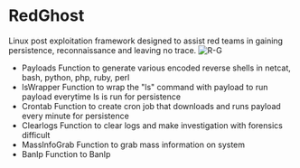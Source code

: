 # RedGhost
Linux post exploitation framework designed to assist red teams in gaining persistence, reconnaissance and leaving no trace. 
![R-G](https://user-images.githubusercontent.com/44454186/59909213-aa523000-93fe-11e9-9713-9471b97e6fa1.PNG)
- Payloads
Function to generate various encoded reverse shells in
netcat, bash, python, php, ruby, perl
- lsWrapper 
Function to wrap the "ls" command with payload to run payload everytime ls is run for persistence 
- Crontab
Function to create cron job that downloads and runs payload every minute for persistence
- Clearlogs
Function to clear logs and make investigation with forensics difficult
- MassInfoGrab
Function to grab mass information on system
- BanIp
Function to BanIp
